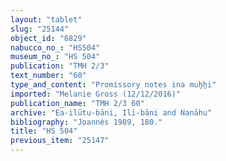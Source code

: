 ```yaml
---
layout: "tablet"
slug: "25144"
object_id: "6829"
nabucco_no_: "HS504"
museum_no_: "HS 504"
publication: "TMH 2/3"
text_number: "60"
type_and_content: "Promissory notes ina muẖẖi"
imported: "Melanie Gross (12/12/2016)"
publication_name: "TMH 2/3 60"
archive: "Ea-ilūtu-bāni, Ilī-bāni and Nanāhu"
bibliography: "Joannès 1989, 180."
title: "HS 504"
previous_item: "25147"
---
```

